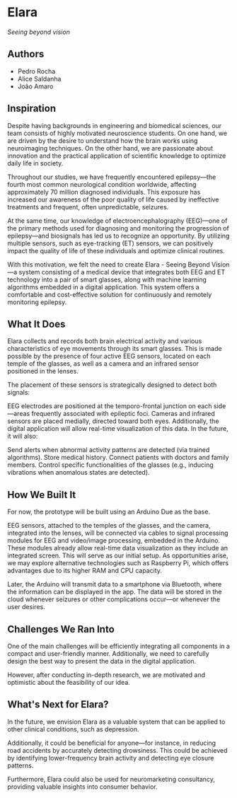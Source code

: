 # Elara
*Seeing beyond vision*

## Authors
- Pedro Rocha
- Alice Saldanha
- João Amaro


## Inspiration
Despite having backgrounds in engineering and biomedical sciences, our team consists of highly motivated neuroscience students. On one hand, we are driven by the desire to understand how the brain works using neuroimaging techniques. On the other hand, we are passionate about innovation and the practical application of scientific knowledge to optimize daily life in society.

Throughout our studies, we have frequently encountered epilepsy—the fourth most common neurological condition worldwide, affecting approximately 70 million diagnosed individuals. This exposure has increased our awareness of the poor quality of life caused by ineffective treatments and frequent, often unpredictable, seizures.

At the same time, our knowledge of electroencephalography (EEG)—one of the primary methods used for diagnosing and monitoring the progression of epilepsy—and biosignals has led us to recognize an opportunity. By utilizing multiple sensors, such as eye-tracking (ET) sensors, we can positively impact the quality of life of these individuals and optimize clinical routines.

With this motivation, we felt the need to create Elara - Seeing Beyond Vision—a system consisting of a medical device that integrates both EEG and ET technology into a pair of smart glasses, along with machine learning algorithms embedded in a digital application. This system offers a comfortable and cost-effective solution for continuously and remotely monitoring epilepsy.

## What It Does
Elara collects and records both brain electrical activity and various characteristics of eye movements through its smart glasses. This is made possible by the presence of four active EEG sensors, located on each temple of the glasses, as well as a camera and an infrared sensor positioned in the lenses.

The placement of these sensors is strategically designed to detect both signals:

EEG electrodes are positioned at the temporo-frontal junction on each side—areas frequently associated with epileptic foci.
Cameras and infrared sensors are placed medially, directed toward both eyes.
Additionally, the digital application will allow real-time visualization of this data. In the future, it will also:

Send alerts when abnormal activity patterns are detected (via trained algorithms).
Store medical history.
Connect patients with doctors and family members.
Control specific functionalities of the glasses (e.g., inducing vibrations when anomalous states are detected).

## How We Built It
For now, the prototype will be built using an Arduino Due as the base.

EEG sensors, attached to the temples of the glasses, and the camera, integrated into the lenses, will be connected via cables to signal processing modules for EEG and video/image processing, embedded in the Arduino.
These modules already allow real-time data visualization as they include an integrated screen.
This will serve as our initial setup. As opportunities arise, we may explore alternative technologies such as Raspberry Pi, which offers advantages due to its higher RAM and CPU capacity.

Later, the Arduino will transmit data to a smartphone via Bluetooth, where the information can be displayed in the app. The data will be stored in the cloud whenever seizures or other complications occur—or whenever the user desires.

## Challenges We Ran Into
One of the main challenges will be efficiently integrating all components in a compact and user-friendly manner. Additionally, we need to carefully design the best way to present the data in the digital application.

However, after conducting in-depth research, we are motivated and optimistic about the feasibility of our idea.

## What's Next for Elara?
In the future, we envision Elara as a valuable system that can be applied to other clinical conditions, such as depression.

Additionally, it could be beneficial for anyone—for instance, in reducing road accidents by accurately detecting drowsiness. This could be achieved by identifying lower-frequency brain activity and detecting eye closure patterns.

Furthermore, Elara could also be used for neuromarketing consultancy, providing valuable insights into consumer behavior.
